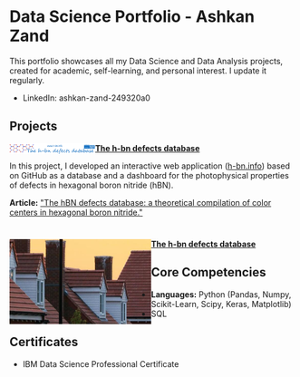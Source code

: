 # Data Science Portfolio - Ashkan Zand

This portfolio showcases all my Data Science and Data Analysis projects, created for academic, self-learning, and personal interest. I update it regularly.

* LinkedIn: ashkan-zand-249320a0

## Projects

<img align="left" width=30% src="https://github.com/AshkanZand/Data-Science-Portfolio/blob/main/images/hbn.png?raw=true"> **[The h-bn defects database]()**

In this project, I developed an interactive web application ([h-bn.info](h-bn.info)) based on GitHub as a database and a dashboard for the photophysical properties of defects in hexagonal boron nitride (hBN).

<b>Article:</b> ["The hBN defects database: a theoretical compilation of color centers in hexagonal boron nitride."](https://doi.org/10.1021/acs.jpcc.4c03404)

#

<img align="left" width="250" height="150" src="https://github.com/AshkanZand/Data-Science-Portfolio/blob/main/images/housePrice.png?raw=true"> **[The h-bn defects database]()**

## Core Competencies
* <b>Languages:</b>  Python (Pandas, Numpy, Scikit-Learn, Scipy, Keras, Matplotlib)
* SQL

## Certificates
* IBM Data Science Professional Certificate
  

